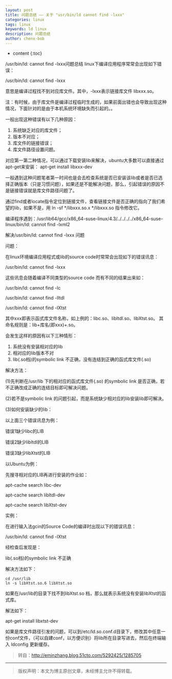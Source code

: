 ```yaml
---
layout: post
title: 问题总结 —— 关于 "usr/bin/ld cannot find -lxxx"
categories: linux
tags: linux
keywords: ld linux
description: 问题总结
author: chenx-bob
---
```


* content
{:toc}





/usr/bin/ld: cannot find -lxxx问题总结
linux下编译应用程序常常会出现如下错误：

  /usr/bin/ld: cannot find -lxxx

意思是编译过程找不到对应库文件。其中，-lxxx表示链接库文件 libxxx.so。
 
注：有时候，由于库文件是编译过程临时生成的，如果前面出错也会导致出现这种情况，下面针对的是由于本机系统环境缺失而引起的。。
	   





一般出现这种错误有以下几种原因：
	   
1. 系统缺乏对应的库文件；
2. 版本不对应；
3. 库文件的链接错误；
4. 库文件路径设置问题。

对应第一第二种情况，可以通过下载安装lib来解决，ubuntu大多数可以直接通过apt-get来安装：
apt-get install libxxx-dev

一般遇到这种问题笔者第一时间也是会去检查系统是否已安装该lib或者是否已选择正确版本（只是习惯问题），如果还是不能解决问题，那么，引起错误的原因不是链接错误就是库文件路径问题了。
	   
  通过find或者locate指令定位到链接文件，查看链接文件是否正确的指向了我们希望的lib，如果不是，用 ln -sf */libxxx.so.x */libxxx.so 指令修改它。


编译程序遇到：/usr/lib64/gcc/x86_64-suse-linux/4.3/../../../../x86_64-suse-linux/bin/ld: cannot find -lxml2

解决/usr/bin/ld: cannot find -lxxx 问题

问题：

在linux环境编译应用程式或lib的source code时常常会出现如下的错误讯息：

/usr/bin/ld: cannot find -lxxx 

这些讯息会随着编译不同类型的source code 而有不同的结果出来如：

/usr/bin/ld: cannot find -lc 

/usr/bin/ld: cannot find -lltdl 

/usr/bin/ld: cannot find -lXtst 

其中xxx即表示函式库文件名称，如上例的：libc.so、libltdl.so、libXtst.so。
其命名规则是：lib+库名(即xxx)+.so。

会发生这样的原因有以下三种情形：

1. 系统没有安装相对应的lib
2. 相对应的lib版本不对
3. lib(.so档)的symbolic link 不正确，没有连结到正确的函式库文件(.so)


解决方法：

(1)先判断在/usr/lib 下的相对应的函式库文件(.so) 的symbolic link 是否正确，若不正确改成正确的连结目标即可解决问题。

(2)若不是symbolic link 的问题引起，而是系统缺少相对应的lib安装lib即可解决。

(3)如何安装缺少的lib：

以上面三个错误讯息为例：

错误1缺少libc的LIB

错误2缺少libltdl的LIB

错误3缺少libXtst的LIB 

以Ubuntu为例：

先搜寻相对应的LIB再进行安装的作业如：

apt-cache search libc-dev

apt-cache search libltdl-dev 

apt-cache search libXtst-dev

实例：

在进行输入法gcin的Source Code的编译时出现以下的错误讯息：

/usr/bin/ld: cannot find -lXtst

经检查后发现是：

lib(.so档)的symbolic link 不正确

解决方法如下：

```
cd /usr/lib
ln -s libXtst.so.6 libXtst.so
```

如果在/usr/lib的目录下找不到libXtst.so 档，那么就表示系统没有安装libXtst的函式库。

解法如下：

apt-get install libxtst-dev

如果是库文件路径引发的问题，可以到/etc/ld.so.conf.d目录下，修改其中任意一份conf文件，（可以自建conf，以方便识别）将lib所在目录写进去，然后在终端输入 ldconfig 更新缓存。



>转自：http://eminzhang.blog.51cto.com/5292425/1285705

  
  ------
  

  
> 版权声明：本文为博主原创文章，未经博主允许不得转载。
